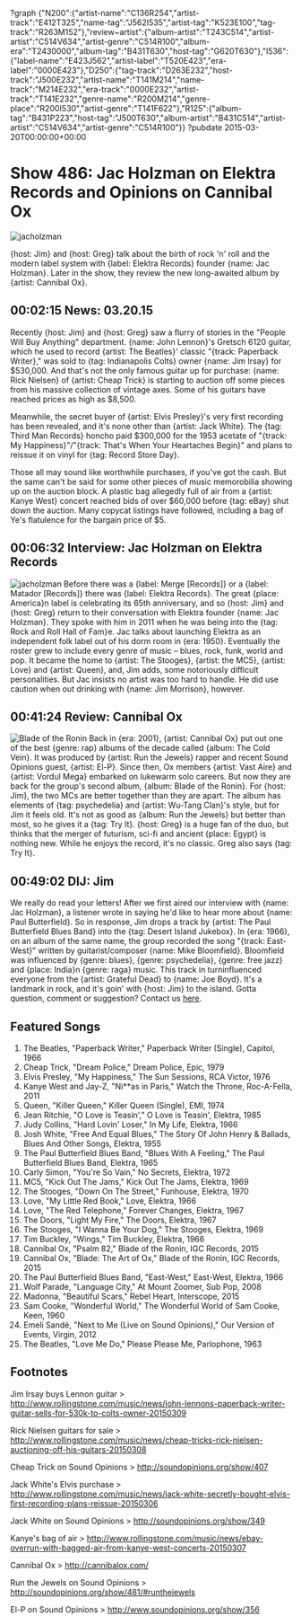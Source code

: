 ?graph {"N200":{"artist-name":"C136R254","artist-track":"E412T325","name-tag":"J562I535","artist-tag":"K523E100","tag-track":"R263M152"},"review~artist":{"album-artist":"T243C514","artist-artist":"C514V634","artist-genre":"C514R100","album-era":"T2430000","album-tag":"B431T630","host-tag":"G620T630"},"I536":{"label-name":"E423J562","artist-label":"T520E423","era-label":"0000E423"},"D250":{"tag-track":"D263E232","host-track":"J500E232","artist-name":"T141M214","name-track":"M214E232","era-track":"0000E232","artist-track":"T141E232","genre-name":"R200M214","genre-place":"R200I530","artist-genre":"T141F622"},"R125":{"album-tag":"B431P223","host-tag":"J500T630","album-artist":"B431C514","artist-artist":"C514V634","artist-genre":"C514R100"}}
?pubdate 2015-03-20T00:00:00+00:00

# Show 486: Jac Holzman on Elektra Records and Opinions on Cannibal Ox

![jacholzman](http://sound-images.s3.amazonaws.com/images/2015/jacholzman_web.jpg)

{host: Jim} and {host: Greg} talk about the birth of rock 'n' roll and the modern label system with {label: Elektra Records} founder {name: Jac Holzman}. Later in the show, they review the new long-awaited album by {artist: Cannibal Ox}.

## 00:02:15 News: 03.20.15

Recently {host: Jim} and {host: Greg} saw a flurry of stories in the "People Will Buy Anything" department. {name: John Lennon}'s Gretsch 6120 guitar, which he used to record {artist: The Beatles}' classic "{track: Paperback Writer}," was sold to {tag: Indianapolis Colts} owner {name: Jim Irsay} for $530,000. And that's not the only famous guitar up for purchase: {name: Rick Nielsen} of {artist: Cheap Trick} is starting to auction off some pieces from his massive collection of vintage axes. Some of his guitars have reached prices as high as $8,500.

Meanwhile, the secret buyer of {artist: Elvis Presley}'s very first recording has been revealed, and it's none other than {artist: Jack White}. The {tag: Third Man Records} honcho paid $300,000 for the 1953 acetate of "{track: My Happiness}"/"{track: That's When Your Heartaches Begin}" and plans to reissue it on vinyl for {tag: Record Store Day}.

Those all may sound like worthwhile purchases, if you've got the cash. But the same can't be said for some other pieces of music memorobilia showing up on the auction block. A plastic bag allegedly full of air from a {artist: Kanye West} concert reached bids of over $60,000 before {tag: eBay} shut down the auction. Many copycat listings have followed, including a bag of Ye's flatulence for the bargain price of $5.


## 00:06:32 Interview: Jac Holzman on Elektra Records
![jacholzman](http://sound-images.s3.amazonaws.com/images/2011/jacholzman.jpg)
Before there was a {label: Merge [Records]} or a {label: Matador [Records]} there was {label: Elektra Records}. The great {place: America}n label is celebrating its 65th anniversary, and so {host: Jim} and {host: Greg} return to their conversation with Elektra founder {name: Jac Holzman}. They spoke with him in 2011 when he was being into the {tag: Rock and Roll Hall of Fam}e. Jac talks about launching Elektra as an independent folk label out of his dorm room in {era: 1950}. Eventually the roster grew to include every genre of music – blues, rock, funk, world and pop. It became the home to {artist: The Stooges}, {artist: the MC5}, {artist: Love} and {artist: Queen}, and, Jim adds, some notoriously difficult personalities. But Jac insists no artist was too hard to handle. He did use caution when out drinking with {name: Jim Morrison}, however.


## 00:41:24 Review: Cannibal Ox
![Blade of the Ronin](http://is2.mzstatic.com/image/pf/us/r30/Music3/v4/70/a7/e8/70a7e8e5-f265-4294-6622-f14629985c40/858958005253.600x600-75.jpg "5056689/963523786")
Back in {era: 2001}, {artist: Cannibal Ox} put out one of the best {genre: rap} albums of the decade called {album: The Cold Vein}. It was produced by {artist: Run the Jewels} rapper and recent Sound Opinions guest, {artist: El-P}. Since then, Ox members {artist: Vast Aire} and {artist: Vordul Mega} embarked on lukewarm solo careers. But now they are back for the group's second album, {album: Blade of the Ronin}. For {host: Jim}, the two MCs are better together than they are apart. The album has elements of {tag: psychedelia} and {artist: Wu-Tang Clan}'s style, but for Jim it feels old. It's not as good as {album: Run the Jewels} but better than most, so he gives it a {tag: Try It}. {host: Greg} is a huge fan of the duo, but thinks that the merger of futurism, sci-fi and ancient {place: Egypt} is nothing new. While he enjoys the record, it's no classic. Greg also says {tag: Try It}.

## 00:49:02 DIJ: Jim
We really do read your letters! After we first aired our interview with {name: Jac Holzman}, a listener wrote in saying he'd like to hear more about {name: Paul Butterfield}. So in response, Jim drops a track by {artist: The Paul Butterfield Blues Band} into the {tag: Desert Island Jukebox}. In {era: 1966}, on an album of the same name, the group recorded the song "{track: East-West}" written by guitarist/composer {name: Mike Bloomfield}. Bloomfield was influenced by {genre: blues}, {genre: psychedelia}, {genre: free jazz} and {place: India}n {genre: raga} music. This track in turninfluenced everyone from the {artist: Grateful Dead} to {name: Joe Boyd}. It's a landmark in rock, and it's goin' with {host: Jim} to the island.
Gotta question, comment or suggestion? Contact us [here](http://soundopinions.org/about).

## Featured Songs

1. The Beatles, "Paperback Writer," Paperback Writer (Single), Capitol, 1966
1. Cheap Trick, "Dream Police," Dream Police, Epic, 1979 
1. Elvis Presley, "My Happiness," The Sun Sessions, RCA Victor, 1976 
1. Kanye West and Jay-Z, "Ni**as in Paris," Watch the Throne, Roc-A-Fella, 2011 
1. Queen, "Killer Queen," Killer Queen (Single), EMI, 1974 
1. Jean Ritchie, "O Love is Teasin'," O Love is Teasin', Elektra, 1985 
1. Judy Collins, "Hard Lovin' Loser," In My Life, Elektra, 1966 
1. Josh White, "Free And Equal Blues," The Story Of John Henry & Ballads, Blues And Other Songs, Elektra, 1955 
1. The Paul Butterfield Blues Band, "Blues With A Feeling," The Paul Butterfield Blues Band, Elektra, 1965  
1. Carly Simon, "You're So Vain," No Secrets, Elektra, 1972 
1. MC5, "Kick Out The Jams," Kick Out The Jams, Elektra, 1969 
1. The Stooges, "Down On The Street," Funhouse, Elektra, 1970 
1. Love, "My Little Red Book," Love, Elektra, 1966 
1. Love, "The Red Telephone," Forever Changes, Elektra, 1967 
1. The Doors, "Light My Fire," The Doors, Elektra, 1967 
1. The Stooges,  "I Wanna Be Your Dog," The Stooges, Elektra, 1969
1. Tim Buckley, "Wings," Tim Buckley, Elektra, 1966 
1. Cannibal Ox, "Psalm 82," Blade of the Ronin, IGC Records, 2015 
1. Cannibal Ox, "Blade: The Art of Ox," Blade of the Ronin, IGC Records, 2015 
1. The Paul Butterfield Blues Band, "East-West," East-West, Elektra, 1966
1. Wolf Parade, "Language City," At Mount Zoomer, Sub Pop, 2008 
1. Madonna, "Beautiful Scars," Rebel Heart, Interscope, 2015 
1. Sam Cooke, "Wonderful World," The Wonderful World of Sam Cooke, Keen, 1960 
1. Emeli Sandé, "Next to Me (Live on Sound Opinions)," Our Version of Events, Virgin, 2012 
1. The Beatles, "Love Me Do," Please Please Me, Parlophone, 1963 


## Footnotes

Jim Irsay buys Lennon guitar > http://www.rollingstone.com/music/news/john-lennons-paperback-writer-guitar-sells-for-530k-to-colts-owner-20150309

Rick Nielsen guitars for sale > http://www.rollingstone.com/music/news/cheap-tricks-rick-nielsen-auctioning-off-his-guitars-20150308

Cheap Trick on Sound Opinions > http://soundopinions.org/show/407

Jack White's Elvis purchase > http://www.rollingstone.com/music/news/jack-white-secretly-bought-elvis-first-recording-plans-reissue-20150306

Jack White on Sound Opinions > http://soundopinions.org/show/349

Kanye's bag of air > http://www.rollingstone.com/music/news/ebay-overrun-with-bagged-air-from-kanye-west-concerts-20150307

Cannibal Ox > http://cannibalox.com/

Run the Jewels on Sound Opinions > http://soundopinions.org/show/481/#runthejewels

El-P on Sound Opinions > http://www.soundopinions.org/show/356